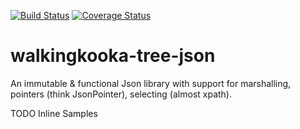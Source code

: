 [![Build Status](https://travis-ci.com/mP1/walkingkooka-tree-json.svg?branch=master)](https://travis-ci.com/mP1/walkingkooka-tree-json.svg?branch=master)
[![Coverage Status](https://coveralls.io/repos/github/mP1/walkingkooka-tree-json/badge.svg?branch=master)](https://coveralls.io/github/mP1/walkingkooka-tree-json?branch=master)

# walkingkooka-tree-json
An immutable & functional Json library with support for marshalling, pointers (think JsonPointer), selecting (almost xpath).

TODO Inline Samples